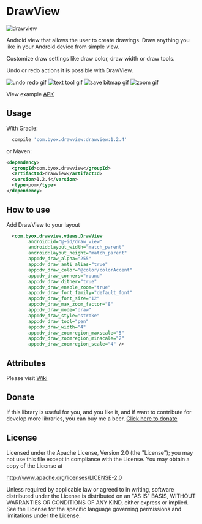 # DrawView

![drawview](https://github.com/ByoxCode/DrawView/blob/master/destacada.png)


Android view that allows the user to create drawings. Draw anything you like in your Android device from simple view.

Customize draw settings like draw color, draw width or draw tools. 

Undo or redo actions it is possible with DrawView.

![undo redo gif](https://github.com/ByoxCode/DrawView/blob/master/2016.11.10_17.57.50.gif)
![text tool gif](https://github.com/ByoxCode/DrawView/blob/master/2016.11.10_18.00.25.gif)
![save bitmap gif](https://github.com/ByoxCode/DrawView/blob/master/2016.11.10_18.03.14.gif)
![zoom gif](https://github.com/ByoxCode/DrawView/blob/master/2016.11.10_18.03.14.gif)

View example [APK](https://play.google.com/store/apps/details?id=com.byox.drawviewproject)

Usage
--------

With Gradle:
```groovy
  compile 'com.byox.drawview:drawview:1.2.4'
```
or Maven:
```xml
<dependency>
  <groupId>com.byox.drawview</groupId>
  <artifactId>drawview</artifactId>
  <version>1.2.4</version>
  <type>pom</type>
</dependency>
```

How to use
--------
Add DrawView to your layout

```xml
  <com.byox.drawview.views.DrawView
        android:id="@+id/draw_view"
        android:layout_width="match_parent"
        android:layout_height="match_parent"
        app:dv_draw_alpha="255"
        app:dv_draw_anti_alias="true"
        app:dv_draw_color="@color/colorAccent"
        app:dv_draw_corners="round"
        app:dv_draw_dither="true"
        app:dv_draw_enable_zoom="true"
        app:dv_draw_font_family="default_font"
        app:dv_draw_font_size="12"
        app:dv_draw_max_zoom_factor="8"
        app:dv_draw_mode="draw"
        app:dv_draw_style="stroke"
        app:dv_draw_tool="pen"
        app:dv_draw_width="4"
        app:dv_draw_zoomregion_maxscale="5"
        app:dv_draw_zoomregion_minscale="2"
        app:dv_draw_zoomregion_scale="4" />
```

Attributes
--------
Please visit [Wiki](https://github.com/ByoxCode/DrawView/wiki)

Donate
--------
If this library is useful for you, and you like it, and if want to contribute for develop more libraries, you can buy me a beer. [Click here to donate](https://github.com/ByoxCode/DrawView/wiki/3.1-Contribute-for-develop-more-libraries)

License
--------

Licensed under the Apache License, Version 2.0 (the "License");
you may not use this file except in compliance with the License.
You may obtain a copy of the License at

   http://www.apache.org/licenses/LICENSE-2.0

Unless required by applicable law or agreed to in writing, software
distributed under the License is distributed on an "AS IS" BASIS,
WITHOUT WARRANTIES OR CONDITIONS OF ANY KIND, either express or implied.
See the License for the specific language governing permissions and
limitations under the License.
